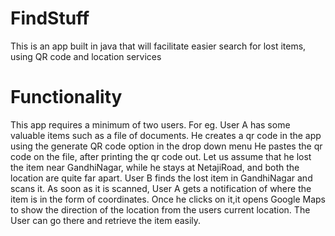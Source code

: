 # FindStuff
This is an app built in java that will facilitate easier search for lost items, using QR code and location services
<h1>Functionality</h1>
This app requires a minimum of two users. 
For eg.
User A has some valuable items such as a file of documents.
He creates a qr code in the app using the generate QR code option in the drop down menu
He pastes the qr code on the file, after printing the qr code out.
Let us assume that he lost the item near GandhiNagar, while he stays at NetajiRoad, and both the location are quite far apart.
User B finds the lost item in GandhiNagar and scans it.
As soon as it is scanned, User A gets a notification of where the item is in the form of coordinates.
Once he clicks on it,it opens Google Maps to show the direction of the location from the users current location.
The User can go there and retrieve the item easily.


